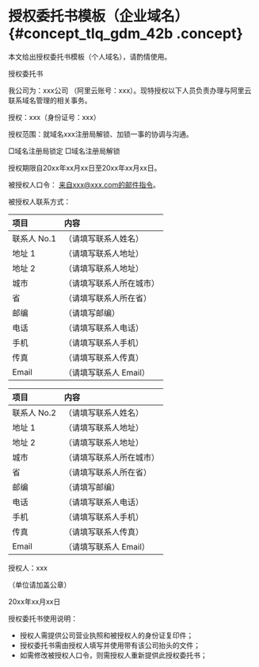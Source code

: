 # 授权委托书模板（企业域名） {#concept_tlq_gdm_42b .concept}

本文给出授权委托书模板（个人域名），请酌情使用。

授权委托书

我公司为：xxx公司 （阿里云账号：xxx）。现特授权以下人员负责办理与阿里云联系域名管理的相关事务。

授权：xxx（身份证号：xxx）

授权范围：就域名xxx注册局解锁、加锁一事的协调与沟通。

□域名注册局锁定 □域名注册局解锁

授权期限自20xx年xx月xx日至20xx年xx月xx日。

被授权人口令： 来自xxx@xxx.com的邮件指令。

被授权人联系方式：

|项目|内容|
|:-|:-|
|联系人 No.1|（请填写联系人姓名）|
|地址 1|（请填写联系人地址）|
|地址 2|（请填写联系人地址）|
|城市|（请填写联系人所在城市）|
|省|（请填写联系人所在省）|
|邮编|（请填写邮编）|
|电话|（请填写联系人电话）|
|手机|（请填写联系人手机）|
|传真|（请填写联系人传真）|
|Email|（请填写联系人 Email）|

|项目|内容|
|:-|:-|
|联系人 No.2|（请填写联系人姓名）|
|地址 1|（请填写联系人地址）|
|地址 2|（请填写联系人地址）|
|城市|（请填写联系人所在城市）|
|省|（请填写联系人所在省）|
|邮编|（请填写邮编）|
|电话|（请填写联系人电话）|
|手机|（请填写联系人手机）|
|传真|（请填写联系人传真）|
|Email|（请填写联系人 Email）|

授权人：xxx

（单位请加盖公章）

20xx年xx月xx日

授权委托书使用说明：

-   授权人需提供公司营业执照和被授权人的身份证复印件；
-   授权委托书需由授权人填写并使用带有该公司抬头的文件；
-   如需修改被授权人口令，则需授权人重新提供此授权委托书；


